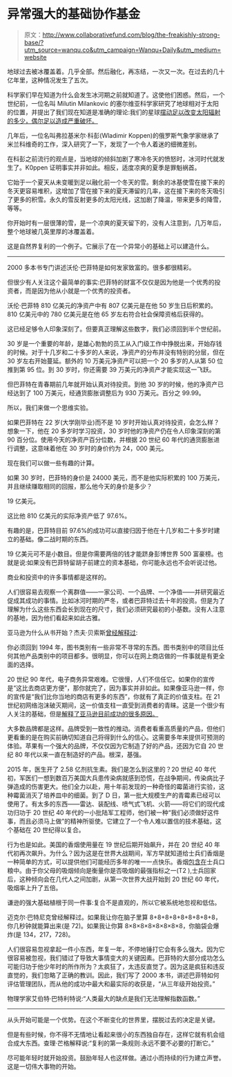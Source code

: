 # 异常强大的基础协作基金

> 原文：<http://www.collaborativefund.com/blog/the-freakishly-strong-base/?utm_source=wanqu.co&utm_campaign=Wanqu+Daily&utm_medium=website>



地球过去被冰覆盖着。几乎全部。然后融化，再冻结，一次又一次。在过去的几十亿年里，这种情况发生了五次。

科学家们早在知道为什么会发生冰河期之前就知道了。这使他们困惑。然后，一个世纪前，一位名叫 Milutin Milankovic 的塞尔维亚科学家研究了地球相对于太阳的位置，并提出了我们现在知道是准确的理论:我们的星球[摆动足以改变太阳辐射的多少，偶尔足以造成严重破坏。](https://en.wikipedia.org/wiki/Milankovitch_cycles)

几年后，一位名叫弗拉基米尔·科彭(Wladimir Koppen)的俄罗斯气象学家继承了米兰科维奇的工作，深入研究了一下，发现了一个令人着迷的细微差别。

在科彭之前流行的观点是，当地球的倾斜加剧了寒冷冬天的愤怒时，冰河时代就发生了。K0ppen 证明事实并非如此。相反，适度凉爽的夏季是罪魁祸首。

它始于一个夏天从未变暖到足以融化前一个冬天的雪。剩余的冰基使雪在接下来的冬天更容易堆积，这增加了雪在接下来的夏天滞留的几率，这在接下来的冬天吸引了更多的积雪。永久的雪反射更多的太阳光线，这加剧了降温，带来更多的降雪，等等。

你开始时有一层很薄的雪，是一个凉爽的夏天留下的，没有人注意到，几万年后，整个地球被几英里厚的冰覆盖着。

这是自然界复利的一个例子。它展示了在一个异常小的基础上可以建造什么。

* * *

2000 多本书专门讲述沃伦·巴菲特是如何发家致富的。很多都很精彩。

但很少有人关注这个最简单的事实:巴菲特的财富不仅仅是因为他是一个优秀的投资者，而是因为他从小就是一个优秀的投资者。

沃伦·巴菲特 810 亿美元的净资产中有 807 亿美元是在他 50 岁生日后积累的。810 亿美元中的 780 亿美元是在他 65 岁左右符合社会保障资格后获得的。

这已经足够令人印象深刻了。但要真正理解这些数字，我们必须回到半个世纪前。

30 岁是一个重要的年龄，是雄心勃勃的员工从入门级工作中挣脱出来，开始存钱的时候。对于十几岁和二十多岁的人来说，净资产的分布并没有特别的分层，但在 30 岁左右开始蔓延。额外的 10 万美元净资产可以把一个 20 多岁的人从第 50 位推到第 95 位。到 30 岁时，你还需要 39 万美元的净资产才能实现这一飞跃。

但巴菲特在青春期前几年就开始认真对待投资。到他 30 岁的时候，他的净资产已经达到了 100 万美元，经通货膨胀调整后为 930 万美元。百分之 99.99。

所以，我们来做一个思维实验。

如果巴菲特在 22 岁(大学刚毕业)而不是 10 岁时开始认真对待投资，会怎么样？想象一下，他在 20 多岁时学习投资，30 岁时他的净资产仍在令人印象深刻的第 90 百分位。使用今天的净资产百分位数，并根据 20 世纪 60 年代的通货膨胀进行调整，这意味着他在 30 岁时的身价约为 24，000 美元。

现在我们可以做一些有趣的计算。

如果 30 岁时，巴菲特的身价是 24000 美元，而不是他实际积累的 100 万美元，并且继续赚取相同的回报，那么他今天的身价是多少？

19 亿美元。

这比他 810 亿美元的实际净资产低了 97.6%。

有趣的是，巴菲特目前 97.6%的成功可以直接归因于他在十几岁和二十多岁时建立的基础。像二战时期的东西。

19 亿美元可不是小数目。但是你需要两倍的钱才能跻身彭博世界 500 富豪榜。也就是说:如果没有巴菲特留胡子前建立的资本基础，你可能永远也不会听说过他。

商业和投资中的许多事情都是这样的。

人们很容易去观察一个离群值——一家公司、一个品牌、一个净值——并研究最近促成其成功的事情。比如冰河时期的严冬，或者巴菲特过去十年的投资。但是为了理解为什么这些东西会长到现在的尺寸，我们必须研究最初的小基数。没有人注意的基地，因为他们看起来如此古雅。

亚马逊为什么从书开始？杰夫·贝索斯[曾经解释过](http://www.nytimes.com/2009/12/06/magazine/06fob-q4-t.html):

你必须回到 1994 年，图书类别有一些非常不寻常的东西。图书类别中的项目比任何其他产品类别中的项目都多。很明显，你可以在网上商店做的一件事就是有更全面的选择。

20 世纪 90 年代，电子商务异常艰难。它很慢，人们不信任它。如果你的宣传是“这比去商店更方便”，那你就完了，因为事实并非如此。如果像亚马逊一样，你的宣传是“我们比你当地的商店有更多的东西”，你就有了真正的价值支柱。在 21 世纪初网络泡沫破灭期间，这一价值支柱一直受到消费者的青睐。这是一个很少有人关注的基础，但是[解释了亚马逊目前成功的很多原因。](/blog/betting-on-things-that-never-change/)

大多数品牌都是这样。品牌受到一致性的推动。消费者看重高质量的产品，但他们更看重的是在购买前确切知道自己将得到什么的信心。这需要多年来提供可预测的体验。苹果有一个强大的品牌，不仅仅因为它制造了好的产品，还因为它自 20 世纪 80 年代以来一直在制造好的产品。根深，基强。

2015 年，医生开了 2.58 亿剂抗生素。我们是怎么到这里的？20 世纪 40 年代初，军医们一想到数百万美国大兵患传染病就感到恐慌，在战争期间，传染病比子弹造成的伤害更大。他们全力以赴，用十年前发现的一种奇怪的霉菌进行实验，这种霉菌消灭了培养皿中的细菌。到了 D 日，第一批大规模生产的青霉素已经可以使用了。有太多的东西——雷达、装配线、喷气式飞机、火箭——将它们的现代成功归功于 20 世纪 40 年代的一小批陆军工程师，他们被一种“我们必须做好这件事，而且必须马上做”的精神所驱使。它建立了一个令人难以置信的技术基础，这个基础在 20 世纪得以复合。

行为也是如此。美国的香烟使用量在 19 世纪后期开始飙升，并在 20 世纪 40 年代初再次飙升。为什么？因为这是在世界大战期间，军方早就知道给士兵们香烟是一种简单的方式，可以提供他们可能经历多年的唯一一点快乐。香烟[包含在](https://en.wikipedia.org/wiki/Smoking_in_the_United_States_military)士兵口粮中。由于你父母的吸烟倾向是衡量你是否吸烟的最强指标之一(T2 ),士兵回家后，这种倾向会在几代人之间加剧，从第一次世界大战开始到 20 世纪 60 年代，吸烟率上升了五倍。

谦逊的强大基础植根于同一件事:复合不是直观的，所以它被系统地忽视和低估。

迈克尔·巴特尼克曾经解释过。如果我让你在脑子里算 8+8+8+8+8+8+8+8+8，你几秒钟就能算出来(是 72)。如果我让你算 8×8×8×8×8×8×8×8，你脑袋会爆炸(是 134，217，728)。

人们很容易忽视拿起一件小东西，年复一年，不停地锤打它会有多么强大。因为它很容易被忽视，我们错过了导致大事情变大的关键因素。巴菲特的大部分成功怎么可能归功于他少年时的所作所为？太疯狂了，太违反直觉了。因为这是疯狂和违反直觉的，我们忽略了正确的教训。因此，我们写了 2000 本书，讲述巴菲特如何评估管理团队，而从他的成功中最大和最实际的收获是，“从三年级开始投资。”

物理学家艾伯特·巴特利特说:“人类最大的缺点是我们无法理解指数函数。”

* * *

从头开始可能是一个优势。在这个不断变化的世界里，摆脱过去的决定是关键。

但是有些时候，你不得不无情地让看起来很小的东西独自存在，这样它就有机会组合成大东西。查理·芒格解释说:“复利的第一条规则:永远不要不必要的打断它。”

尽可能年轻时就开始投资。鼓励年轻人也这样做。通过小而持续的行为建立声誉。这是一切伟大事物的开始。

